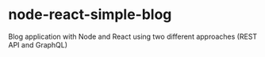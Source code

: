 # node-react-simple-blog
Blog application with Node and React using two different approaches (REST API and GraphQL)
